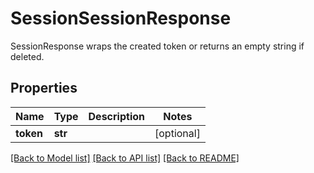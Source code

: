 # SessionSessionResponse

SessionResponse wraps the created token or returns an empty string if deleted.
## Properties
Name | Type | Description | Notes
------------ | ------------- | ------------- | -------------
**token** | **str** |  | [optional] 

[[Back to Model list]](../README.md#documentation-for-models) [[Back to API list]](../README.md#documentation-for-api-endpoints) [[Back to README]](../README.md)


